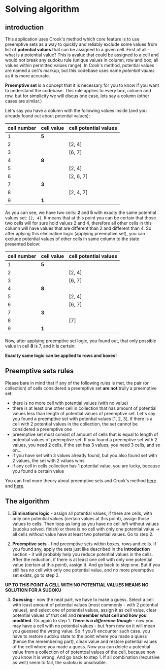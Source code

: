 # Solving algorithm

## introduction

This application uses Crook's method which core feature is to use preemptive sets as a way to quickly and reliably exclude some values from list of **potential values** that can be assigned to a given cell. First of all - what is a potential value? This is avalue that could be assigned to a cell and would not break any sudoku rule (unique values in column, row and box; all values within permitted values range). In Cook's method, potential values are named a cell's markup, but this codebase uses name _potential values_ as it is more accurate.

**Preemptive set** is a concept that it is necessary for you to know if you want to understand the codebase. This rule applies to every box, column and row, but for simplicity we will discus one case, lets say a column (other cases are similar.)

Let's say you have a column with the following values inside (and you already found out about potential values):

| cell number | cell value | cell potential values |
|-------------|------------|-----------------------|
| 1 | **5** |
| 2 | | [2, 4]
| 3 | | [6, 7]
| 4 | **8** |
| 5 | | [2, 4]
| 6 | | [2, 6, 7]
| 7 | **3** |
| 8 | | [2, 4, 7]
| 9 | **1** |

As you can see, we have two cells: **2** and **5** with exacty the same potential values set: `[2, 4]`. It means that at this point you can be certain that those two cells will for sure hold values 2 and 4, therefore all other cells in this column will have values that are different than 2 and different than 4. So after aplying this elimination logic (applying preemptive set), you can exclude potential values of other cells in same column to the state presented below:

| cell number | cell value | cell potential values |
|-------------|------------|-----------------------|
| 1 | **5** |
| 2 | | [2, 4]
| 3 | | [6, 7]
| 4 | **8** |
| 5 | | [2, 4]
| 6 | | [6, 7]
| 7 | **3** |
| 8 | | [7]
| 9 | **1** |

Now, after applying preemptive set logic, you found out, that only possible value in cell **8** is 7, and it is certain.

**Exaclty same logic can be applied to rows and boxes!**

## Preemptive sets rules

Please bare in mind that if any of the following rules is met, the pair (or collection) of cells considered a preemptive set **are not** trully a preemptive set:

- there is no more cell with potential values (with no value)
- there is at least one other cell in collection that has amount of potential values less than length of potential values of preemptive set. Let's say you found a preemptive set with potential values [1, 2, 3], if there is a cell with 2 potential values in the collection, the set cannot be considered a preemptive one
- preemptive set must consist of amount of cells that is equal to length of potential values of preemptive set. If you found a preemptive set with 2 values, you need 2 cells, if the set has 3 values, you need 3 cells, and so on...
- if you have set with 3 values already found, but you also found set with 2 values, the set with 2 values wins
- if any cell in cells collection has 1 potential value, you are lucky, because you found a certain value

You can find more theory about preemptive sets and Crook's method [here](https://pi.math.cornell.edu/~mec/Summer2009/meerkamp/Site/Solving_any_Sudoku_II.html) and [here](https://www.ams.org/notices/200904/rtx090400460p.pdf).

## The algorithm

1. **Eliminations logic** - assign all potential values, if there are cells, with only one potential values (certain values at this point), assign those values to cells. Then loop as long as you have no cell left without values (sudoku solved, finish) or there is no cell with only one potential value -> all cells without value have at least two potential values. Go to step 2.

2. **Preemptive sets** - find preemptive sets within boxes, rows and cells. If you found any, apply the sets just like described in the **introduction** section - it will probably help you reduce potential values in the cells. After the reduction, if there is at least one cell with only one potential value (certain at this point), assign it. And go back to step one. But if you still has no cell with only one potential value, and no more preemptive set exists, go to step 3.

**UP TO THIS POINT A CELL WITH NO POTENTIAL VALUES MEANS NO SOLUTION FOR A SUDOKU**

3. **Guessing** - now the neat part, we have to make a guess. Select a cell with least amount of potential values (most commonly - with 2 potential values), and select one of potential values, assign it as cell value, clear potential values of that cell and **remember what cell and how you modified**. Go again to step 1. _**There is a difference though**_ - now you may have a cell with no potential values - but from now on it will mean you guessed the wrong value. So if you'll encounter such case. you have to restore sudoku state to the point where you made a quess (hence the remembering part), clean value and restore potential values of the cell where you made a guess. Now you can delete a potential value from a collection of of potentoal values of the cell, because now you know it is wrong. And go back to step 1. If all combination (recursive as well) seem to fail, the sudoku is unsolvable.